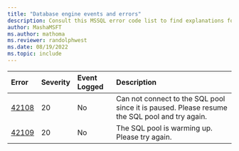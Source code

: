 ```yaml
---
title: "Database engine events and errors"
description: Consult this MSSQL error code list to find explanations for error messages for SQL Server database engine events.
author: MashaMSFT
ms.author: mathoma
ms.reviewer: randolphwest
ms.date: 08/19/2022
ms.topic: include
---
```

| Error| Severity | Event Logged | Description|
| :------ | :------| :------| :----------------------------- |
|    [42108](../../relational-databases/errors-events/mssqlserver-42108-database-engine-error.md)    |    20    |    No    |    Can not connect to the SQL pool since it is paused. Please resume the SQL pool and try again.    |
|    [42109](../../relational-databases/errors-events/mssqlserver-42109-database-engine-error.md)    |    20    |    No    |    The SQL pool is warming up. Please try again.    |
